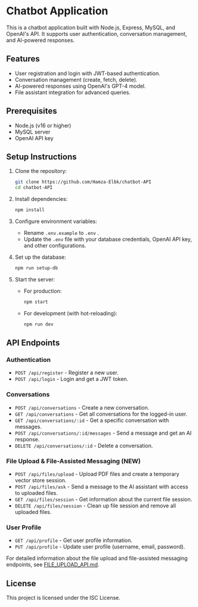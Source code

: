 # Chatbot Application

This is a chatbot application built with Node.js, Express, MySQL, and OpenAI's API. It supports user authentication, conversation management, and AI-powered responses.

## Features
- User registration and login with JWT-based authentication.
- Conversation management (create, fetch, delete).
- AI-powered responses using OpenAI's GPT-4 model.
- File assistant integration for advanced queries.

## Prerequisites
- Node.js (v16 or higher)
- MySQL server
- OpenAI API key

## Setup Instructions
1. Clone the repository:
   ```bash
   git clone https://github.com/Hamza-Elbk/chatbot-API
   cd chatbot-API
   ```

2. Install dependencies:
   ```bash
   npm install
   ```

3. Configure environment variables:
   - Rename `.env.example` to `.env` .
   - Update the `.env` file with your database credentials, OpenAI API key, and other configurations.

4. Set up the database:
   ```bash
   npm run setup-db
   ```

5. Start the server:
   - For production:
     ```bash
     npm start
     ```
   - For development (with hot-reloading):
     ```bash
     npm run dev
     ```



## API Endpoints
### Authentication
- `POST /api/register` - Register a new user.
- `POST /api/login` - Login and get a JWT token.

### Conversations
- `POST /api/conversations` - Create a new conversation.
- `GET /api/conversations` - Get all conversations for the logged-in user.
- `GET /api/conversations/:id` - Get a specific conversation with messages.
- `POST /api/conversations/:id/messages` - Send a message and get an AI response.
- `DELETE /api/conversations/:id` - Delete a conversation.

### File Upload & File-Assisted Messaging (NEW)
- `POST /api/files/upload` - Upload PDF files and create a temporary vector store session.
- `POST /api/files/ask` - Send a message to the AI assistant with access to uploaded files.
- `GET /api/files/session` - Get information about the current file session.
- `DELETE /api/files/session` - Clean up file session and remove all uploaded files.

### User Profile
- `GET /api/profile` - Get user profile information.
- `PUT /api/profile` - Update user profile (username, email, password).

For detailed information about the file upload and file-assisted messaging endpoints, see [FILE_UPLOAD_API.md](./FILE_UPLOAD_API.md).

## License
This project is licensed under the ISC License.
